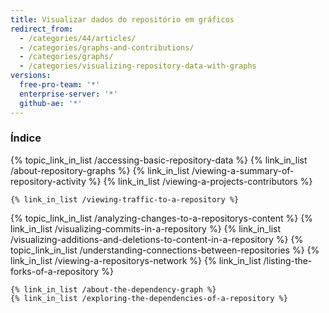 ```yaml
---
title: Visualizar dados do repositório em gráficos
redirect_from:
  - /categories/44/articles/
  - /categories/graphs-and-contributions/
  - /categories/graphs/
  - /categories/visualizing-repository-data-with-graphs
versions:
  free-pro-team: '*'
  enterprise-server: '*'
  github-ae: '*'
---
```



### Índice

{% topic_link_in_list /accessing-basic-repository-data %}
    {% link_in_list /about-repository-graphs %}
    {% link_in_list /viewing-a-summary-of-repository-activity %}
    {% link_in_list /viewing-a-projects-contributors %}
<!-- if currentVersion == "free-pro-team@latest" -->
    {% link_in_list /viewing-traffic-to-a-repository %}
<!-- endif -->
{% topic_link_in_list /analyzing-changes-to-a-repositorys-content %}
    {% link_in_list /visualizing-commits-in-a-repository %}
    {% link_in_list /visualizing-additions-and-deletions-to-content-in-a-repository %}
{% topic_link_in_list /understanding-connections-between-repositories %}
    {% link_in_list /viewing-a-repositorys-network %}
    {% link_in_list /listing-the-forks-of-a-repository %}
<!-- if currentVersion == "free-pro-team@latest" or currentVersion ver_gt "enterprise-server@2.16" -->
    {% link_in_list /about-the-dependency-graph %}
    {% link_in_list /exploring-the-dependencies-of-a-repository %}
<!-- endif -->
